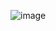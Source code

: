 ![image](https://github.com/Ireal-ai/SQLAcademyTaskSolution/assets/82309024/1b00355d-66b2-4fe3-8d9a-149ca27e4b20)

